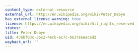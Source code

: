 ```yaml
---
content_type: external-resource
external_url: http://en.wikipedia.org/wiki/Peter_Debye
has_external_license_warning: true
license: https://en.wikipedia.org/wiki/All_rights_reserved
status: ''
title: Peter Debye
uid: 436bf03c-36c2-4ecb-ac7c-b637e6eaced2
wayback_url: ''
---
```

